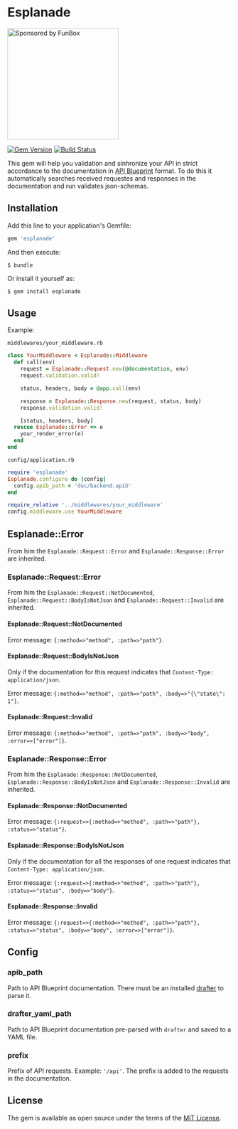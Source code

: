 # Esplanade

<a href="https://funbox.ru">
  <img src="https://funbox.ru/badges/sponsored_by_funbox.svg" alt="Sponsored by FunBox" width=250 />
</a>

[![Gem Version](https://badge.fury.io/rb/esplanade.svg)](https://badge.fury.io/rb/esplanade)
[![Build Status](https://travis-ci.org/funbox/esplanade.svg?branch=master)](https://travis-ci.org/funbox/esplanade)

This gem will help you validation and sinhronize your API in strict accordance to the documentation in
[API Blueprint](https://apiblueprint.org/) format.
To do this it automatically searches received requestes and responses in the documentation and run validates
json-schemas.

## Installation

Add this line to your application's Gemfile:

```ruby
gem 'esplanade'
```

And then execute:

    $ bundle

Or install it yourself as:

    $ gem install esplanade

## Usage

Example:

`middlewares/your_middleware.rb`

```ruby
class YourMiddleware < Esplanade::Middleware
  def call(env)
    request = Esplanade::Request.new(@documentation, env)
    request.validation.valid!

    status, headers, body = @app.call(env)

    response = Esplanade::Response.new(request, status, body)
    response.validation.valid!

    [status, headers, body]
  rescue Esplanade::Error => e
    your_render_error(e)
  end
end
```

`config/application.rb`

```ruby
require 'esplanade'
Esplanade.configure do |config|
  config.apib_path = 'doc/backend.apib'
end

require_relative '../middlewares/your_middleware'
config.middleware.use YourMiddleware
```

## Esplanade::Error

From him the `Esplanade::Request::Error` and `Esplanade::Response::Error` are inherited.

### Esplanade::Request::Error

From him the `Esplanade::Request::NotDocumented`, `Esplanade::Request::BodyIsNotJson` and `Esplanade::Request::Invalid` are inherited.

#### Esplanade::Request::NotDocumented

Error message: `{:method=>"method", :path=>"path"}`.

#### Esplanade::Request::BodyIsNotJson

Only if the documentation for this request indicates that `Content-Type: application/json`.

Error message: `{:method=>"method", :path=>"path", :body=>"{\"state\": 1"}`.

#### Esplanade::Request::Invalid

Error message: `{:method=>"method", :path=>"path", :body=>"body", :error=>["error"]}`.

### Esplanade::Response::Error

From him the `Esplanade::Response::NotDocumented`, `Esplanade::Response::BodyIsNotJson` and `Esplanade::Response::Invalid` are inherited.

#### Esplanade::Response::NotDocumented

Error message: `{:request=>{:method=>"method", :path=>"path"}, :status=>"status"}`.

#### Esplanade::Response::BodyIsNotJson

Only if the documentation for all the responses of one request indicates that `Content-Type: application/json`.

Error message: `{:request=>{:method=>"method", :path=>"path"}, :status=>"status", :body=>"body"}`.

#### Esplanade::Response::Invalid

Error message: `{:request=>{:method=>"method", :path=>"path"}, :status=>"status", :body=>"body", :error=>["error"]}`.

## Config

### apib_path

Path to API Blueprint documentation. There must be an installed [drafter](https://github.com/apiaryio/drafter) to parse it.

### drafter_yaml_path

Path to API Blueprint documentation pre-parsed with `drafter` and saved to a YAML file.

### prefix

Prefix of API requests. Example: `'/api'`. The prefix is added to the requests in the documentation.

## License

The gem is available as open source under the terms of the [MIT License](http://opensource.org/licenses/MIT).
